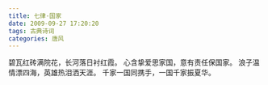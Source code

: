 ```yaml
---
title: 七律·国家
date: 2009-09-27 17:20:20
tags: 古典诗词
categories: 唐风
---
```

碧瓦红砖满院花，长河落日衬红霞。
心含挚爱思家国，意有责任保国家。
浪子温情漂四海，英雄热泪洒天涯。
千家一国同携手，一国千家振夏华。